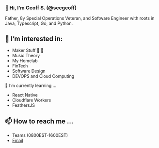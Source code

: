 ### 👋 Hi, I’m Geoff S. (@seegeoff)

Father, 8y Special Operations Veteran, and Software Engineer with roots in Java, Typescript, Go, and Python.

👀 I’m interested in:
-
- Maker Stuff 🥧 🤖
- Music Theory
- My Homelab
- FinTech
- Software Design
- DEVOPS and Cloud Computing


🌱 I’m currently learning ...
- React Native
- Cloudflare Workers
- FeathersJS


📫 How to reach me ...
- 
- Teams (0800EST-1600EST)
- [Email](mailto:g.seemueller@orbisops.com)
